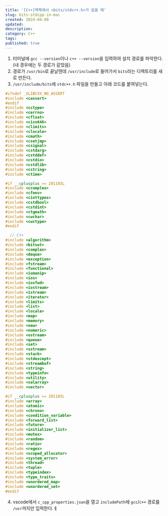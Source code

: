 ```yaml
---
title: '[C++]맥북에서 <bits/stdc++.h>가 없을 때'
slug: bits-stdcpp-in-mac
created: 2024-04-09
updated:
description:
category: C++
tags:
published: true
---
```


1. 터미널에 `gcc --version`이나 `c++ --version`을 입력하여 설치 경로를 파악한다. (내 경우에는 두 경로가 같았음)
2. 경로가 `/usr/bin`로 끝날텐데 `/usr/include`로 들어가서 `bits`라는 디렉토리를 새로 만든다.
3. `/usr/include/bits`에 `stdc++.h` 파일을 만들고 아래 코드를 붙여넣는다.

```cpp
#ifndef _GLIBCXX_NO_ASSERT
#include <cassert>
#endif
#include <cctype>
#include <cerrno>
#include <cfloat>
#include <ciso646>
#include <climits>
#include <clocale>
#include <cmath>
#include <csetjmp>
#include <csignal>
#include <cstdarg>
#include <cstddef>
#include <cstdio>
#include <cstdlib>
#include <cstring>
#include <ctime>

#if __cplusplus >= 201103L
#include <ccomplex>
#include <cfenv>
#include <cinttypes>
#include <cstdbool>
#include <cstdint>
#include <ctgmath>
#include <cwchar>
#include <cwctype>
#endif

  // C++
#include <algorithm>
#include <bitset>
#include <complex>
#include <deque>
#include <exception>
#include <fstream>
#include <functional>
#include <iomanip>
#include <ios>
#include <iosfwd>
#include <iostream>
#include <istream>
#include <iterator>
#include <limits>
#include <list>
#include <locale>
#include <map>
#include <memory>
#include <new>
#include <numeric>
#include <ostream>
#include <queue>
#include <set>
#include <sstream>
#include <stack>
#include <stdexcept>
#include <streambuf>
#include <string>
#include <typeinfo>
#include <utility>
#include <valarray>
#include <vector>

#if __cplusplus >= 201103L
#include <array>
#include <atomic>
#include <chrono>
#include <condition_variable>
#include <forward_list>
#include <future>
#include <initializer_list>
#include <mutex>
#include <random>
#include <ratio>
#include <regex>
#include <scoped_allocator>
#include <system_error>
#include <thread>
#include <tuple>
#include <typeindex>
#include <type_traits>
#include <unordered_map>
#include <unordered_set>
#endif
```

4. vscode에서 `c_cpp_properties.json`을 열고 `includePath`에 `gcc`/`c++` 경로를 `/usr`까지만 입력한다.ㅔ
